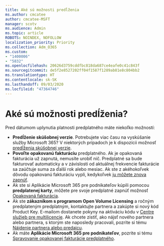 ```yaml
---
title: Aké sú možnosti predĺženia
ms.author: cmcatee
author: cmcatee-MSFT
manager: scotv
ms.audience: Admin
ms.topic: article
ROBOTS: NOINDEX, NOFOLLOW
localization_priority: Priority
ms.collection: Adm_O365
ms.custom:
- "1400006"
- "5832"
ms.openlocfilehash: 20626d3759cddfbc818da687ce4eafe0c41c843f
ms.sourcegitcommit: de5f2e8527202ff04f1587f1289ab81e8c804bb2
ms.translationtype: HT
ms.contentlocale: sk-SK
ms.lasthandoff: 09/03/2020
ms.locfileid: "47364746"
---
```

# <a name="what-are-my-options-to-extend"></a>Aké sú možnosti predĺženia?

Pred dátumom uplynutia platnosti predplatného máte niekoľko možností:

- **Predĺženie skúšobnej verzie**.  Potrebujete viac času na vyskúšanie služby Microsoft 365? V niektorých prípadoch je k dispozícii možnosť [predĺženia skúšobnej verzie](https://docs.microsoft.com/microsoft-365/commerce/extend-your-trial).  
- **Povoľte opakovanú fakturáciu** predplatného. Ak je opakovaná fakturácia už zapnutá, nemusíte urobiť nič. Predplatné sa bude fakturovať automaticky a v závislosti od aktuálnej frekvencie fakturácie sa zaúčtuje suma za ďalší rok alebo mesiac. Ak ste z akéhokoľvek dôvodu opakovanú fakturáciu vypli, kedykoľvek [ju môžete znova zapnúť](https://docs.microsoft.com/microsoft-365/commerce/subscriptions/renew-your-subscription).
- Ak ste si Aplikácie Microsoft 365 pre podnikateľov kúpili pomocou **predplatenej karty**, môžete pre svoje predplatné zapnúť možnosť [Opakovaná fakturácia](https://docs.microsoft.com/microsoft-365/commerce/subscriptions/renew-your-subscription).
- Ak ste **zákazníkom s programom Open Volume Licensing** a ročným predplateným predplatným, kontaktujte partnera a zakúpte si nový kód Product Key. E-mailom dostanete pokyny na aktiváciu kódu v [Centre služieb pre multilicencie](https://go.microsoft.com/fwlink/p/?LinkID=282016). Ak chcete zistiť, ako nájsť nového partnera alebo partnera, s ktorým ste naposledy pracovali, pozrite si tému [Nájdenie partnera alebo predajcu](https://docs.microsoft.com/microsoft-365/admin/manage/find-your-partner-or-reseller).
- Ak máte **Aplikácie Microsoft 365 pre podnikateľov**, pozrite si tému [Spravovanie opakovanej fakturácie predplatného](https://docs.microsoft.com/microsoft-365/commerce/subscriptions/renew-your-subscription).
